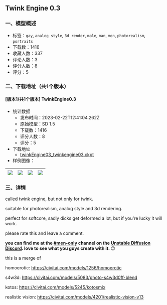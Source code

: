 ## Twink Engine 0.3
### 一、模型概述

- 标签：`gay`, `analog style`, `3d render`, `male`, `man`, `men`, `photorealism`, `portraits`
- 下载数：1416
- 收藏人数：337
- 评论人数：3
- 评分人数：8
- 评分：5

### 二、下载地址（共1个版本）

#### [版本1/共1个版本] TwinkEngine0.3

- 统计数据
  - 发布时间：2023-02-22T12:41:04.262Z
  - 原始模型：SD 1.5
  - 下载数：1416
  - 评分人数：8
  - 评分：5
- 下载地址
  - [twinkEngine03_twinkengine03.ckpt](https://civitai.com/api/download/models/13337)
- 样例图像：

| <img src="https://image.civitai.com/xG1nkqKTMzGDvpLrqFT7WA/223cec5b-1193-4137-3b8d-7a1276090500/width=450/128966.jpeg" /> | <img src="https://image.civitai.com/xG1nkqKTMzGDvpLrqFT7WA/da92758e-394e-4cb7-e441-4179b4602f00/width=450/129421.jpeg" /> | <img src="https://image.civitai.com/xG1nkqKTMzGDvpLrqFT7WA/746e19d0-f2a1-48fc-e644-97c4bbab4300/width=450/129420.jpeg" /> | <img src="https://image.civitai.com/xG1nkqKTMzGDvpLrqFT7WA/076e53d6-1257-4959-0358-8bcd3cb0c200/width=450/129419.jpeg" /> |
| ---- | ---- | ---- | ---- |


### 三、详情
<p>called twink engine, but not only for twink.</p><p>suitable for photorealism, analog style and 3d rendering.</p><p>perfect for softcore, sadly dicks get deformed a lot, but if you're lucky it will work.</p><p>please rate this and leave a comment.</p><p><strong>you can find me at the </strong><a target="_blank" rel="ugc" href="https://discord.com/channels/1010980909568245801/1011062912892276927"><strong>#men-only</strong></a><strong> channel on the </strong><a target="_blank" rel="ugc" href="https://discord.gg/unstablediffusion"><strong>Unstable Diffusion Discord</strong></a><strong>. love to see what you guys create with it. </strong>😉</p><p>this is a merge of</p><p>homoerotic: <a target="_blank" rel="ugc" href="https://civitai.com/models/1256/homoerotic">https://civitai.com/models/1256/homoerotic</a></p><p>s4w3d: <a target="_blank" rel="ugc" href="https://civitai.com/models/5083/photo-s4w3d0ff-blend">https://civitai.com/models/5083/photo-s4w3d0ff-blend</a></p><p>kotos: <a target="_blank" rel="ugc" href="https://civitai.com/models/5245/kotosmix">https://civitai.com/models/5245/kotosmix</a></p><p>realistic vision: <a target="_blank" rel="ugc" href="https://civitai.com/models/4201/realistic-vision-v13">https://civitai.com/models/4201/realistic-vision-v13</a></p>